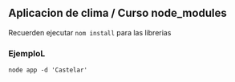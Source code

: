 ## Aplicacion de clima / Curso node_modules
Recuerden ejecutar ``` nom install ``` para las librerias

### EjemploL

```
node app -d 'Castelar'
```
